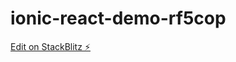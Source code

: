 # ionic-react-demo-rf5cop

[Edit on StackBlitz ⚡️](https://stackblitz.com/edit/ionic-react-demo-rf5cop)